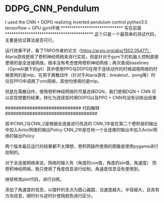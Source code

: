 # DDPG_CNN_Pendulum
I used the CNN + DDPG realizing inverted pendulum control
python3.5
tensorflow + GPU
gym环境
***************************** 写在前面 *****************************************
这个只是一个最简单的测试代码，主要是验证算法是否可行。

运行效果不好，看了TRPO作者的论文（https://arxiv.org/abs/1502.05477）
Ataria游戏使用了卷积神经网络来进行实现，但是针对于gym下的机器人控制直接使用的是全连接网络，根本没有考虑使用卷积神经网络；再次查阅baselines（OpneAI旗下的git）其中使用PPO与DDPG在用于连续动作的时候调用网络的时候使用的是mlp，在用于离散动作（针对于Ataria游戏：breakout、pong等）时仅在PPO中调用了cnn网络，其他均使用的是mlp。


但是在离散动作，使用卷积神经网络时尽量选择DQN，我们使用DQN + CNN 可以实现想要的结果，转化为连续型时用DDPG以及PPO + CNN均没有训练出结果

############################  代码解释  ##################################

其中CNN_1与CNN_2是根据全连接进行改造的
CNN_1中是在第二个卷积层的输出中加入Actor网络的输出Policy
CNN_2中是在地一个全连接的输出中加入Actor网络的输出Policy

两个版本最后运行的结果都不太理想，卷积网路所使用的图像是使用pygame进行绘制的。

对于全连接网络来说，网络的输入有（角度的cos值，角度的sin值，角速度）
而卷积神经网络，我只使用了角度信息进行绘制，角速度信息没有使用到。

继续修改plot代码，进行训练。

添加了角速度的信息，以摆杆的支点为圆心画圆，当速度越大，半径越大，且具有方向信息，顺时针与逆时针使用颜色进行区分。


